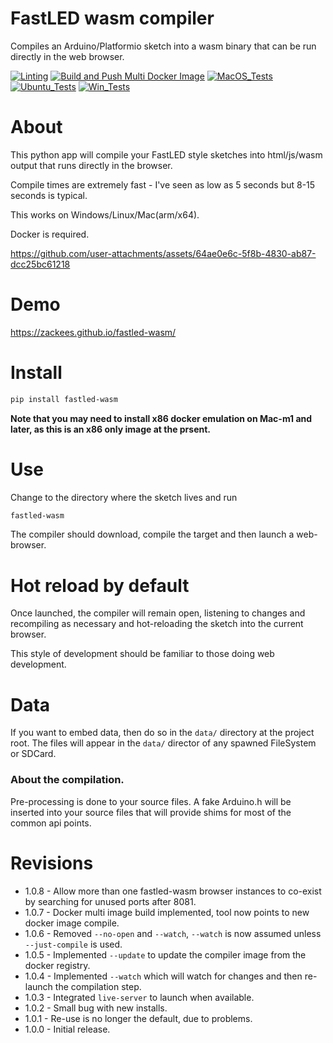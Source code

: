 # FastLED wasm compiler

Compiles an Arduino/Platformio sketch into a wasm binary that can be run directly in the web browser.

[![Linting](https://github.com/zackees/fastled-wasm/actions/workflows/lint.yml/badge.svg)](https://github.com/zackees/fastled-wasm/actions/workflows/lint.yml)
[![Build and Push Multi Docker Image](https://github.com/zackees/fastled-wasm/actions/workflows/build_multi_docker_image.yml/badge.svg)](https://github.com/zackees/fastled-wasm/actions/workflows/build_multi_docker_image.yml)
[![MacOS_Tests](https://github.com/zackees/fastled-wasm/actions/workflows/test_macos.yml/badge.svg)](https://github.com/zackees/fastled-wasm/actions/workflows/test_macos.yml)
[![Ubuntu_Tests](https://github.com/zackees/fastled-wasm/actions/workflows/test_ubuntu.yml/badge.svg)](https://github.com/zackees/fastled-wasm/actions/workflows/test_ubuntu.yml)
[![Win_Tests](https://github.com/zackees/fastled-wasm/actions/workflows/test_win.yml/badge.svg)](https://github.com/zackees/fastled-wasm/actions/workflows/test_win.yml)



# About

This python app will compile your FastLED style sketches into html/js/wasm output that runs directly in the browser.

Compile times are extremely fast - I've seen as low as 5 seconds but 8-15 seconds is typical.

This works on Windows/Linux/Mac(arm/x64).

Docker is required.

https://github.com/user-attachments/assets/64ae0e6c-5f8b-4830-ab87-dcc25bc61218

# Demo

https://zackees.github.io/fastled-wasm/


# Install

```bash
pip install fastled-wasm
```

**Note that you may need to install x86 docker emulation on Mac-m1 and later, as this is an x86 only image at the prsent.**

# Use

Change to the directory where the sketch lives and run

```bash
fastled-wasm
```

The compiler should download, compile the target and then launch a web-browser.

# Hot reload by default

Once launched, the compiler will remain open, listening to changes and recompiling as necessary and hot-reloading the sketch into the current browser.

This style of development should be familiar to those doing web development.

# Data

If you want to embed data, then do so in the `data/` directory at the project root. The files will appear in the `data/` director of any spawned FileSystem or SDCard.



### About the compilation.

Pre-processing is done to your source files. A fake Arduino.h will be inserted into your source files that will
provide shims for most of the common api points.



# Revisions

  * 1.0.8 - Allow more than one fastled-wasm browser instances to co-exist by searching for unused ports after 8081.
  * 1.0.7 - Docker multi image build implemented, tool now points to new docker image compile.
  * 1.0.6 - Removed `--no-open` and `--watch`, `--watch` is now assumed unless `--just-compile` is used.
  * 1.0.5 - Implemented `--update` to update the compiler image from the docker registry.
  * 1.0.4 - Implemented `--watch` which will watch for changes and then re-launch the compilation step.
  * 1.0.3 - Integrated `live-server` to launch when available.
  * 1.0.2 - Small bug with new installs.
  * 1.0.1 - Re-use is no longer the default, due to problems.
  * 1.0.0 - Initial release.
